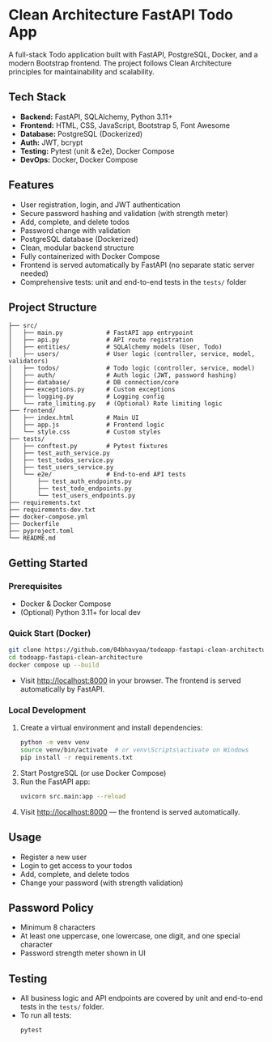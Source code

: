 # Clean Architecture FastAPI Todo App

A full-stack Todo application built with FastAPI, PostgreSQL, Docker, and a modern Bootstrap frontend. The project follows Clean Architecture principles for maintainability and scalability.

## Tech Stack

- **Backend:** FastAPI, SQLAlchemy, Python 3.11+
- **Frontend:** HTML, CSS, JavaScript, Bootstrap 5, Font Awesome
- **Database:** PostgreSQL (Dockerized)
- **Auth:** JWT, bcrypt
- **Testing:** Pytest (unit & e2e), Docker Compose
- **DevOps:** Docker, Docker Compose

## Features

- User registration, login, and JWT authentication
- Secure password hashing and validation (with strength meter)
- Add, complete, and delete todos
- Password change with validation
- PostgreSQL database (Dockerized)
- Clean, modular backend structure
- Fully containerized with Docker Compose
- Frontend is served automatically by FastAPI (no separate static server needed)
- Comprehensive tests: unit and end-to-end tests in the `tests/` folder

## Project Structure

```
├── src/
│   ├── main.py            # FastAPI app entrypoint
│   ├── api.py             # API route registration
│   ├── entities/          # SQLAlchemy models (User, Todo)
│   ├── users/             # User logic (controller, service, model, validators)
│   ├── todos/             # Todo logic (controller, service, model)
│   ├── auth/              # Auth logic (JWT, password hashing)
│   ├── database/          # DB connection/core
│   ├── exceptions.py      # Custom exceptions
│   ├── logging.py         # Logging config
│   └── rate_limiting.py   # (Optional) Rate limiting logic
├── frontend/
│   ├── index.html         # Main UI
│   ├── app.js             # Frontend logic
│   └── style.css          # Custom styles
├── tests/
│   ├── conftest.py        # Pytest fixtures
│   ├── test_auth_service.py
│   ├── test_todos_service.py
│   ├── test_users_service.py
│   └── e2e/               # End-to-end API tests
│       ├── test_auth_endpoints.py
│       ├── test_todo_endpoints.py
│       └── test_users_endpoints.py
├── requirements.txt
├── requirements-dev.txt
├── docker-compose.yml
├── Dockerfile
├── pyproject.toml
└── README.md
```

## Getting Started

### Prerequisites

- Docker & Docker Compose
- (Optional) Python 3.11+ for local dev

### Quick Start (Docker)

```sh
git clone https://github.com/04bhavyaa/todoapp-fastapi-clean-architecture.git
cd todoapp-fastapi-clean-architecture
docker compose up --build
```

- Visit [http://localhost:8000](http://localhost:8000) in your browser. The frontend is served automatically by FastAPI.

### Local Development

1. Create a virtual environment and install dependencies:
   ```sh
   python -m venv venv
   source venv/bin/activate  # or venv\Scripts\activate on Windows
   pip install -r requirements.txt
   ```
2. Start PostgreSQL (or use Docker Compose)
3. Run the FastAPI app:
   ```sh
   uvicorn src.main:app --reload
   ```
4. Visit [http://localhost:8000](http://localhost:8000) — the frontend is served automatically.

## Usage

- Register a new user
- Login to get access to your todos
- Add, complete, and delete todos
- Change your password (with strength validation)

## Password Policy

- Minimum 8 characters
- At least one uppercase, one lowercase, one digit, and one special character
- Password strength meter shown in UI

## Testing

- All business logic and API endpoints are covered by unit and end-to-end tests in the `tests/` folder.
- To run all tests:
  ```sh
  pytest
  ```

